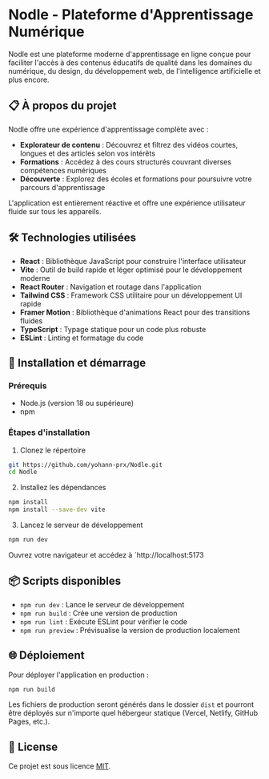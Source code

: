 # Nodle - Plateforme d'Apprentissage Numérique

Nodle est une plateforme moderne d'apprentissage en ligne conçue pour faciliter l'accès à des contenus éducatifs de qualité dans les domaines du numérique, du design, du développement web, de l'intelligence artificielle et plus encore.

## 📋 À propos du projet

Nodle offre une expérience d'apprentissage complète avec :

- **Explorateur de contenu** : Découvrez et filtrez des vidéos courtes, longues et des articles selon vos intérêts
- **Formations** : Accédez à des cours structurés couvrant diverses compétences numériques
- **Découverte** : Explorez des écoles et formations pour poursuivre votre parcours d'apprentissage

L'application est entièrement réactive et offre une expérience utilisateur fluide sur tous les appareils.

## 🛠️ Technologies utilisées

- **React** : Bibliothèque JavaScript pour construire l'interface utilisateur
- **Vite** : Outil de build rapide et léger optimisé pour le développement moderne
- **React Router** : Navigation et routage dans l'application
- **Tailwind CSS** : Framework CSS utilitaire pour un développement UI rapide
- **Framer Motion** : Bibliothèque d'animations React pour des transitions fluides
- **TypeScript** : Typage statique pour un code plus robuste
- **ESLint** : Linting et formatage du code

## 🚀 Installation et démarrage

### Prérequis

- Node.js (version 18 ou supérieure)
- npm

### Étapes d'installation

1. Clonez le répertoire
```bash
git https://github.com/yohann-prx/Nodle.git
cd Nodle
```
2. Installez les dépendances
```bash
npm install
npm install --save-dev vite
```
3. Lancez le serveur de développement
```bash
npm run dev
```
Ouvrez votre navigateur et accédez à `http://localhost:5173

## 📦 Scripts disponibles

- `npm run dev` : Lance le serveur de développement
- `npm run build` : Crée une version de production
- `npm run lint` : Exécute ESLint pour vérifier le code
- `npm run preview` : Prévisualise la version de production localement

## 🌐 Déploiement

Pour déployer l'application en production :
```bash
npm run build
```
Les fichiers de production seront générés dans le dossier `dist` et pourront être déployés sur n'importe quel hébergeur statique (Vercel, Netlify, GitHub Pages, etc.).

## 📝 License

Ce projet est sous licence [MIT](LICENSE).
